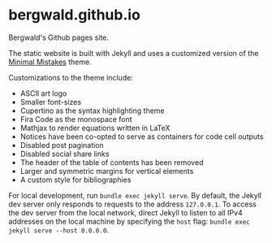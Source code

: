 # bergwald.github.io

Bergwald's Github pages site.

The static website is built with Jekyll and uses a customized version of the [Minimal Mistakes](https://github.com/mmistakes/minimal-mistakes) theme.

Customizations to the theme include:

- ASCII art logo 
- Smaller font-sizes
- Cupertino as the syntax highlighting theme
- Fira Code as the monospace font
- Mathjax to render equations written in LaTeX
- Notices have been co-opted to serve as containers for code cell outputs
- Disabled post pagination
- Disabled social share links
- The header of the table of contents has been removed
- Larger and symmetric margins for vertical elements
- A custom style for bibliographies

For local development, run `bundle exec jekyll serve`. By default, the Jekyll dev server only responds to requests to the address `127.0.0.1`. To access the dev server from the local network, direct Jekyll to listen to all IPv4 addresses on the local machine by specifying the `host` flag: `bundle exec jekyll serve --host 0.0.0.0`.
